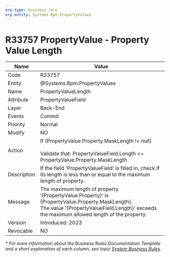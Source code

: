 ```yaml
---
erp.type: business-rule
erp.entity: Systems.Bpm.PropertyValues
---
```


# R33757 PropertyValue - Property Value Length

| Name | Value |
| ---- | ----- |
| Code | R33757 |
| Entity | @Systems.Bpm.PropertyValues |
| Name | PropertyValueLength |
| Attribute | PropertyValueField |
| Layer | Back-End |
| Events | Commit |
| Priority | Normal |
| Modify | NO |
| Action | If (PropertyValue.Property.MaskLength != null) <br> <br> Validate that: PropertyValueField.Length <= PropertyValue.Property.MaskLength |
| Description| If the field 'PropertyValueField' is filled in, check if its length is less than or equal to the maximum length of property.|
| Message | The maximum length of property '{PropertyValue.Property}' is {PropertyValue.Property.MaskLength}. <br> The value '{PropertyValueField.Length}' exceeds the maximum allowed length of the property.|
| Version | Introduced: 2023 |
| Revocable | NO |

*\* For more information about the Business Rules Documentation Template and a short explanation of each column, see
topic [System Business Rules](../templates/template-description-system-business-rules.md).*
